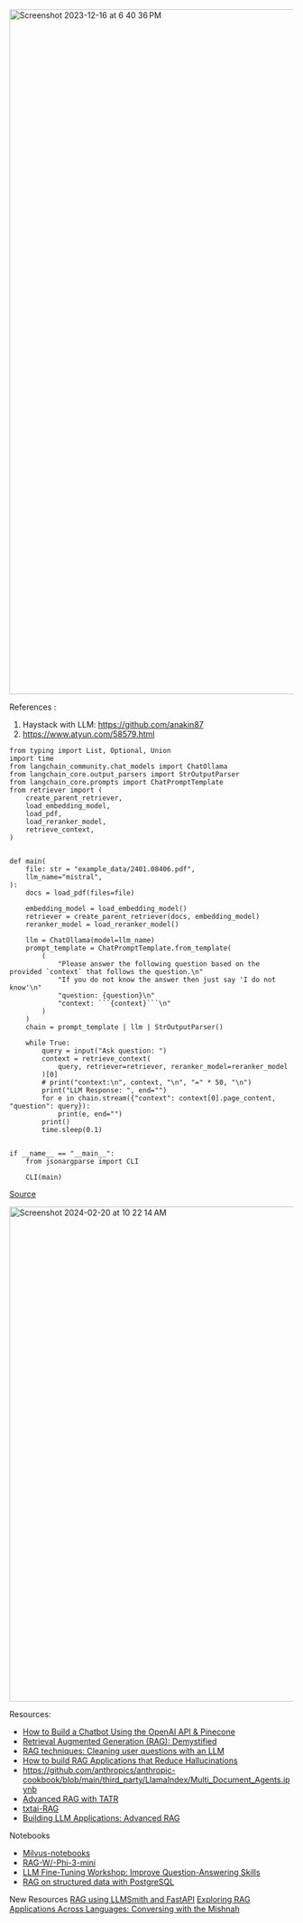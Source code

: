 
<img width="1214" alt="Screenshot 2023-12-16 at 6 40 36 PM" src="https://github.com/andysingal/modern_nlp_2/assets/20493493/45c66a20-1bf2-4faf-a5f7-359fc7da9847">



References :
1. Haystack with LLM: https://github.com/anakin87
2. https://www.atyun.com/58579.html 

```
from typing import List, Optional, Union
import time
from langchain_community.chat_models import ChatOllama
from langchain_core.output_parsers import StrOutputParser
from langchain_core.prompts import ChatPromptTemplate
from retriever import (
    create_parent_retriever,
    load_embedding_model,
    load_pdf,
    load_reranker_model,
    retrieve_context,
)


def main(
    file: str = "example_data/2401.08406.pdf",
    llm_name="mistral",
):
    docs = load_pdf(files=file)

    embedding_model = load_embedding_model()
    retriever = create_parent_retriever(docs, embedding_model)
    reranker_model = load_reranker_model()

    llm = ChatOllama(model=llm_name)
    prompt_template = ChatPromptTemplate.from_template(
        (
            "Please answer the following question based on the provided `context` that follows the question.\n"
            "If you do not know the answer then just say 'I do not know'\n"
            "question: {question}\n"
            "context: ```{context}```\n"
        )
    )
    chain = prompt_template | llm | StrOutputParser()

    while True:
        query = input("Ask question: ")
        context = retrieve_context(
            query, retriever=retriever, reranker_model=reranker_model
        )[0]
        # print("context:\n", context, "\n", "=" * 50, "\n")
        print("LLM Response: ", end="")
        for e in chain.stream({"context": context[0].page_content, "question": query}):
            print(e, end="")
        print()
        time.sleep(0.1)


if __name__ == "__main__":
    from jsonargparse import CLI

    CLI(main)
```
[Source](https://lightning.ai/lightning-ai/studios/document-chat-assistant-using-rag)

<img width="877" alt="Screenshot 2024-02-20 at 10 22 14 AM" src="https://github.com/andysingal/llm-course/assets/20493493/4f722453-a82f-4bea-ab52-78c416740284">


Resources:
- [How to Build a Chatbot Using the OpenAI API & Pinecone](https://www.datacamp.com/tutorial/how-to-build-chatbots-using-openai-api-and-pinecone)
- [Retrieval Augmented Generation (RAG): Demystified](https://cheatsheet.md/ja/prompt-engineering/rag-llm)
- [RAG techniques: Cleaning user questions with an LLM](https://techcommunity.microsoft.com/t5/educator-developer-blog/rag-techniques-cleaning-user-questions-with-an-llm/ba-p/4075340)
- [How to build RAG Applications that Reduce Hallucinations](https://community.aws/content/2ddbSgLL6Ey1et3Cq2k2m6C2SvW/how-to-build-rag-applications-that-reduce-hallucinations)
- https://github.com/anthropics/anthropic-cookbook/blob/main/third_party/LlamaIndex/Multi_Document_Agents.ipynb
- [Advanced RAG with TATR](https://walkingtree.tech/advanced-rag-multi-modal-techniques-for-accurate-data-extraction/)
- [txtai-RAG](https://dev.to/neuml/advanced-rag-with-guided-generation-38ca)
- [Building LLM Applications: Advanced RAG](https://medium.com/@vipra_singh/building-llm-applications-advanced-rag-part-10-ec0fe735aeb1)

Notebooks
- [Milvus-notebooks](https://github.com/milvus-io/bootcamp/blob/master/bootcamp/RAG/multi_doc_qa_llamaindex.ipynb)
- [RAG-W/-Phi-3-mini](https://www.kaggle.com/code/ahmedeldokmak/rag-w-phi-3-mini)
- [LLM Fine-Tuning Workshop: Improve Question-Answering Skills](https://dev.to/admantium/llm-fine-tuning-workshop-improve-question-answering-skills-1h18)
- [RAG on structured data with PostgreSQL](https://techcommunity.microsoft.com/t5/microsoft-developer-community/rag-on-structured-data-with-postgresql/ba-p/4164456)

New Resources
[RAG using LLMSmith and FastAPI](https://dev.to/dheerajgopi/rag-using-llmsmith-and-fastapi-1e6i) 
[Exploring RAG Applications Across Languages: Conversing with the Mishnah](https://towardsdatascience.com/exploring-rag-applications-across-languages-conversing-with-the-mishnah-16615c30f780) 


  
